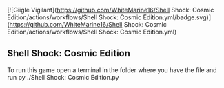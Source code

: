 [![Giigle Vigilant](https://github.com/WhiteMarine16/Shell Shock: Cosmic Edition/actions/workflows/Shell Shock: Cosmic Edition.yml/badge.svg)](https://github.com/WhiteMarine16/Shell Shock: Cosmic Edition/actions/workflows/Shell Shock: Cosmic Edition.yml)
## Shell Shock: Cosmic Edition
To run this game open a terminal in the folder where you have the file and run py ./Shell Shock: Cosmic Edition.py 
